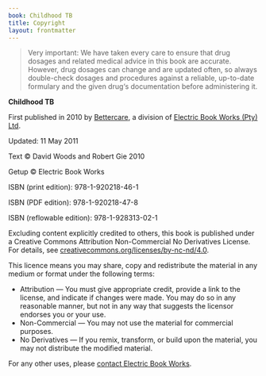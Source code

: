 ```yaml
---
book: Childhood TB
title: Copyright
layout: frontmatter
---
```


> Very important: We have taken every care to ensure that drug dosages and related medical advice in this book are accurate. However, drug dosages can change and are updated often, so always double-check dosages and procedures against a reliable, up-to-date formulary and the given drug‘s documentation before administering it.

**Childhood TB**

First published in 2010 by [Bettercare](http://bettercare.co.za), a division of [Electric Book Works (Pty) Ltd](http://www.electricbookworks.com).

Updated: 11 May 2011

Text © David Woods and Robert Gie 2010

Getup © Electric Book Works

ISBN (print edition): 978-1-920218-46-1

ISBN (PDF edition): 978-1-920218-47-8

ISBN (reflowable edition): 978-1-928313-02-1

Excluding content explicitly credited to others, this book is published under a Creative Commons Attribution Non-Commercial No Derivatives License. For details, see [creativecommons.org/licenses/by-nc-nd/4.0](http://creativecommons.org/licenses/by-nc-nd/4.0/).

This licence means you may share, copy and redistribute the material in any medium or format under the following terms:

* Attribution — You must give appropriate credit, provide a link to the license, and indicate if changes were made. You may do so in any reasonable manner, but not in any way that suggests the licensor endorses you or your use.
* Non-Commercial — You may not use the material for commercial purposes.
* No Derivatives — If you remix, transform, or build upon the material, you may not distribute the modified material.

For any other uses, please <a href="http://electricbookworks.com/contact">contact Electric Book Works</a>.
